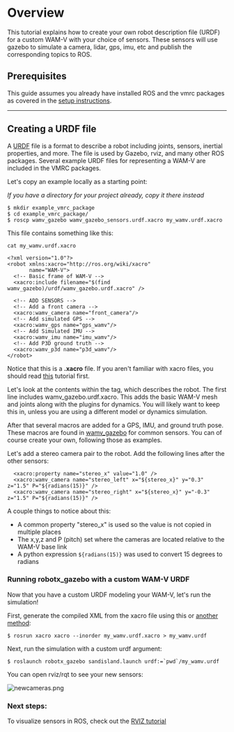 # Overview

This tutorial explains how to create your own robot description file (URDF) for a custom WAM-V with your choice of sensors. These sensors will use gazebo to simulate a camera, lidar, gps, imu, etc and publish the corresponding topics to ROS.


## Prerequisites
This guide assumes you already have installed ROS and the vmrc packages as covered in the [setup instructions](https://bitbucket.org/osrf/vmrc/wiki/tutorials).


***

## Creating a URDF file
A [URDF](http://wiki.ros.org/urdf) file is a format to describe a robot including joints, sensors, inertial properties, and more. The file is used by Gazebo, rviz, and many other ROS packages. Several example URDF files for representing a WAM-V are included in the VMRC packages. 

Let's copy an example locally as a starting point:

*If you have a directory for your project already, copy it there instead*
```
$ mkdir example_vmrc_package
$ cd example_vmrc_package/
$ roscp wamv_gazebo wamv_gazebo_sensors.urdf.xacro my_wamv.urdf.xacro
```
This file contains something like this:
```
cat my_wamv.urdf.xacro
```
```
<?xml version="1.0"?>
<robot xmlns:xacro="http://ros.org/wiki/xacro"
       name="WAM-V">
  <!-- Basic frame of WAM-V -->
  <xacro:include filename="$(find wamv_gazebo)/urdf/wamv_gazebo.urdf.xacro" />

  <!-- ADD SENSORS -->
  <!-- Add a front camera -->
  <xacro:wamv_camera name="front_camera"/>
  <!-- Add simulated GPS -->
  <xacro:wamv_gps name="gps_wamv"/>
  <!-- Add Simulated IMU -->
  <xacro:wamv_imu name="imu_wamv"/>
  <!-- Add P3D ground truth -->
  <xacro:wamv_p3d name="p3d_wamv"/>
</robot>
```
Notice that this is a **.xacro** file. If you aren't familiar with xacro files, you should read [this](https://bitbucket.org/osrf/vmrc/wiki/tutorials/Working%20with%20xacro%20files) tutorial first.

Let's look at the contents within the **<robot>** tag, which describes the robot. The first line includes wamv_gazebo.urdf.xacro. This adds the basic WAM-V mesh and joints along with the plugins for dynamics. You will likely want to keep this in, unless you are using a different model or dynamics simulation.

After that several macros are added for a GPS, IMU, and ground truth pose. These macros are found in [wamv_gazebo](https://bitbucket.org/osrf/vmrc/src/default/wamv_gazebo/urdf/) for common sensors. You can of course create your own, following those as examples.

Let's add a stereo camera pair to the robot. Add the following lines after the other sensors:
```
  <xacro:property name="stereo_x" value="1.0" />
  <xacro:wamv_camera name="stereo_left" x="${stereo_x}" y="0.3" z="1.5" P="${radians(15)}" />
  <xacro:wamv_camera name="stereo_right" x="${stereo_x}" y="-0.3" z="1.5" P="${radians(15)}" />
```
A couple things to notice about this:

* A common property "stereo_x" is used so the value is not copied in multiple places
* The x,y,z and P (pitch) set where the cameras are located relative to the WAM-V base link
* A python expression ```${radians(15)}``` was used to convert 15 degrees to radians



### Running robotx_gazebo with a custom WAM-V URDF
Now that you have a custom URDF modeling your WAM-V, let's run the simulation!

First, generate the compiled XML from the xacro file using this or [another method](https://bitbucket.org/osrf/vmrc/wiki/tutorials/Working%20with%20xacro%20files):
```
$ rosrun xacro xacro --inorder my_wamv.urdf.xacro > my_wamv.urdf
```
Next, run the simulation with a custom urdf argument:
```
$ roslaunch robotx_gazebo sandisland.launch urdf:=`pwd`/my_wamv.urdf
```
You can open rviz/rqt to see your new sensors:

![newcameras.png](https://bitbucket.org/repo/BgXLzgM/images/2924402190-newcameras.png)

### Next steps:
To visualize sensors in ROS, check out the [RVIZ tutorial](https://bitbucket.org/osrf/vmrc/wiki/tutorials/Visualizing%20with%20RVIZ)